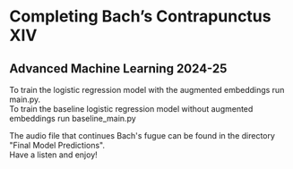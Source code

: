 # Completing Bach’s Contrapunctus XIV 
## Advanced Machine Learning 2024-25

To train the logistic regression model with the augmented embeddings run main.py.   
To train the baseline logistic regression model without augmented embeddings run baseline_main.py

The audio file that continues Bach's fugue can be found in the directory "Final Model Predictions".   
Have a listen and enjoy!
